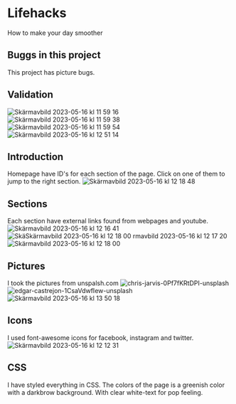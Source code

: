 # Lifehacks
 How to make your day smoother
## Buggs in this project
This project has picture bugs.

## Validation
![Skärmavbild 2023-05-16 kl  11 59 16](https://github.com/Axellewing/Lifehacks/assets/127880600/b11ea8c9-2099-47f0-9b70-8a2ea79d3b10)
![Skärmavbild 2023-05-16 kl  11 59 38](https://github.com/Axellewing/Lifehacks/assets/127880600/3e8425ab-2449-4b31-b8e1-873b67bb785d)
![Skärmavbild 2023-05-16 kl  11 59 54](https://github.com/Axellewing/Lifehacks/assets/127880600/42b1ebfa-20f3-48d8-afb5-da53c04da2a4)
![Skärmavbild 2023-05-16 kl  12 51 14](https://github.com/Axellewing/Lifehacks/assets/127880600/023bf29b-bfa8-4b67-92e6-40225f061d52)



## Introduction
Homepage have ID's for each section of the page. Click on one of them to jump to the right section. ![Skärmavbild 2023-05-16 kl  12 18 48](https://github.com/Axellewing/Lifehacks/assets/127880600/0c52d209-0702-400b-8117-12a2781ea9b0)

## Sections
Each section have external links found from webpages and youtube. ![Skärmavbild 2023-05-16 kl  12 16 41](https://github.com/Axellewing/Lifehacks/assets/127880600/6ac4890c-30fd-4dae-9eb3-619f5dd3d783)
![Skä![Skärmavbild 2023-05-16 kl  12 18 00](https://github.com/Axellewing/Lifehacks/assets/127880600/3e648764-db26-4bcd-8b72-efb78f56a5f8)
rmavbild 2023-05-16 kl  12 17 20](https://github.com/Axellewing/Lifehacks/assets/127880600/a44aabe4-ad5b-4e19-b8ea-b9d6cb02dad0)
![Skärmavbild 2023-05-16 kl  12 18 00](https://github.com/Axellewing/Lifehacks/assets/127880600/6d50fb0c-97f8-4f79-8f1b-4181f3705550)

## Pictures
I took the pictures from unspalsh.com
![chris-jarvis-0Pf7fKRtDPI-unsplash](https://github.com/Axellewing/Lifehacks/assets/127880600/99461798-f781-4fea-b8ae-eea0b265bff2)
![edgar-castrejon-1CsaVdwfIew-unsplash](https://github.com/Axellewing/Lifehacks/assets/127880600/186dbc0f-5982-401a-b79e-043f8a5a1a3a)
![Skärmavbild 2023-05-16 kl  13 50 18](https://github.com/Axellewing/Lifehacks/assets/127880600/7a9b9379-6ee2-4f1d-a93c-70c641295860)



## Icons
I used font-awesome icons for facebook, instagram and twitter. 
![Skärmavbild 2023-05-16 kl  12 12 31](https://github.com/Axellewing/Lifehacks/assets/127880600/ef8567c0-1315-4309-9f9e-b5fe3833ea5c)

## CSS
I have styled everything in CSS. The colors of the page is a greenish color with a darkbrow background. With clear white-text for pop feeling. 
